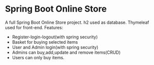 # Spring Boot Online Store

A full Spring Boot Online Store project. h2 used as database. Thymeleaf used for front-end.
Features:
- Register-login-logout(with spring security)
- Basket for buying selected items
- User and Admin login(with spring security)
- Admins can buy,add,update and remove items(CRUD)
- Users can only buy items.
